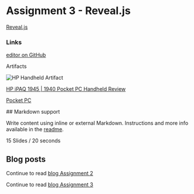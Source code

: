 #   Assignment 3 - Reveal.js

[Reveal.js](http://lab.hakim.se/reveal-js/#/)

### Links

[editor on GitHub](https://github.com/hakimel/reveal.js#markdown) 

Artifacts






![HP Handheld Artifact](https://github.com/rustenburgJ/IASC-2P02-Assignment-3/raw/master/images3/images.png)




[HP iPAQ 1945 | 1940 Pocket PC Handheld Review](http://www.pocketpccentral.net/ipaq1945.htm#ebay)


[Pocket PC](http://pocketpccentral.net/device_menus/pocket_pcs.htm)

<section data-markdown>
  ## Markdown support

  Write content using inline or external Markdown.
  Instructions and more info available in the [readme](https://github.com/hakimel/reveal.js#markdown).
</section>



15 Slides / 20 seconds

## Blog posts

Continue to read [blog Assignment 2](https://rustenburgJ.github.io/IASC-2P02/blog)


Continue to read [blog Assignment 3](https://rustenburgj.github.io/IASC-2P02-2/blog2)

